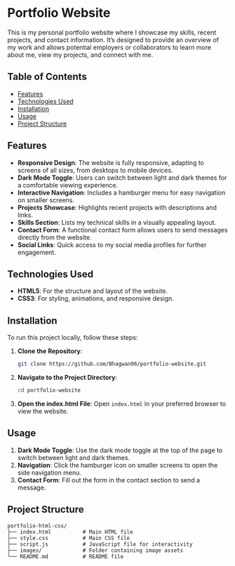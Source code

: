 # Portfolio Website

This is my personal portfolio website where I showcase my skills, recent projects, and contact information. It’s designed to provide an overview of my work and allows potential employers or collaborators to learn more about me, view my projects, and connect with me.

## Table of Contents
- [Features](#features)
- [Technologies Used](#technologies-used)
- [Installation](#installation)
- [Usage](#usage)
- [Project Structure](#project-structure)


## Features
- **Responsive Design**: The website is fully responsive, adapting to screens of all sizes, from desktops to mobile devices.
- **Dark Mode Toggle**: Users can switch between light and dark themes for a comfortable viewing experience.
- **Interactive Navigation**: Includes a hamburger menu for easy navigation on smaller screens.
- **Projects Showcase**: Highlights recent projects with descriptions and links.
- **Skills Section**: Lists my technical skills in a visually appealing layout.
- **Contact Form**: A functional contact form allows users to send messages directly from the website.
- **Social Links**: Quick access to my social media profiles for further engagement.

## Technologies Used
- **HTML5**: For the structure and layout of the website.
- **CSS3**: For styling, animations, and responsive design.

## Installation
To run this project locally, follow these steps:

1. **Clone the Repository**:
   ```bash
   git clone https://github.com/Bhagwan06/portfolio-website.git
   ```
2. **Navigate to the Project Directory**:
   ```bash
   cd portfolio-website
   ```
3. **Open the index.html File**:
   Open `index.html` in your preferred browser to view the website.

## Usage
1. **Dark Mode Toggle**: Use the dark mode toggle at the top of the page to switch between light and dark themes.
2. **Navigation**: Click the hamburger icon on smaller screens to open the side navigation menu.
3. **Contact Form**: Fill out the form in the contact section to send a message.

## Project Structure
```
portfolio-html-css/
├── index.html          # Main HTML file
├── style.css           # Main CSS file
├── script.js           # JavaScript file for interactivity
├── images/             # Folder containing image assets
└── README.md           # README file
```

